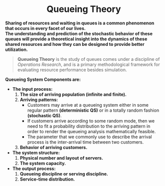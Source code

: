 <h1 align = "center">Queueing Theory</h1>

**Sharing of resources and waiting in queues is a common phenomenon that occurs in every facet of our lives.<br>
The understanding and prediction of the stochastic behavior of these queues will provide a theoretical insight into the dynamics of these shared resources and how they can be designed to provide better utilization.<br>**

> **Queueing Theory** is the study of queues comes under a discipline of *Operations Research*, and is a primary methodological framework for evaluating resource performance besides simulation.

**Queueing System Components are:**
- **The input process:**
  1. **The size of arriving population (infinite and finite).**
  2. **Arriving patterns:**
     * Customers may arrive at a queueing system either in some regular pattern **(deterministic QS)** or in a totally random fashion **(stochastic QS)**.
     * If customers arrive according to some random mode, then we need to fit a probability distribution to the arriving pattern in order to render the queueing analysis mathematically feasible.
     * The parameter that we commonly use to describe the arrival process is the inter-arrival time between two customers.
  3. **Behavior of arriving customers.**
- **The system structure:**
  1. **Physical number and layout of servers.**
  2. **The system capacity.**
- **The output process:**
  1. **Queueing discipline or serving discipline.**
  2. **Service-time distribution.**
